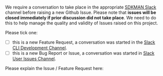 We require a conversation to take place in the appropriate [SDKMAN Slack](https://slack.sdkman.io) channel before raising a new Github Issue. Please note that **issues will be closed immediately if prior discussion did not take place**. We need to do this to help manage the quality and validity of Issues raised on this project.

Please tick one:
- [ ] this is a new Feature Request, a conversation was started in the [Slack CLI Development Channel](https://sdkman.slack.com/app_redirect?channel=cli-development).
- [ ] this is a new Bug Report or Issue, a conversation was started in [Slack User Issues Channel](https://sdkman.slack.com/app_redirect?channel=user-issues).

Please explain the Issue / Feature Request here:
